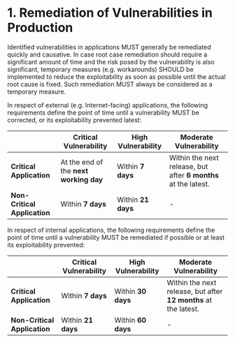 # 1. Remediation of Vulnerabilities in Production

Identified vulnerabilities in applications MUST generally be remediated quickly and causative. In case root case remediation should require a significant amount of time and the risk posed by the vulnerability is also significant, temporary measures (e.g. workarounds) SHOULD be implemented to reduce the exploitability as soon as possible until the actual root cause is fixed. Such remediation MUST always be considered as a temporary measure.

In respect of external (e.g. Internet-facing) applications, the following requirements define the point of time until a vulnerability MUST be corrected, or its exploitability prevented latest:

|| **Critical Vulnerability** | **High Vulnerability**  | **Moderate Vulnerability**  |
| ------------- | ------------- | ------------- | ------------- |
| **Critical Application** | At the end of the **next working day**|  Within **7 days**  | Within the next release, but after **6 months** at the latest. |
| **Non-Critical Application** | Within **7 days**  | Within **21 days**  | - |

In respect of internal applications, the following requirements define the point of time until a vulnerability MUST be remediated if possible or at least its exploitability prevented:

| | **Critical Vulnerability**  | **High Vulnerability** | **Moderate Vulnerability** |
| -------------| ------------- | ------------- | ------------- |
| **Critical Application** | Within **7 days**  | Within **30 days**  | Within the next release, but after **12 months** at the latest. |
| **Non-Critical Application**| Within **21 days**  | Within **60 days**  | - |
